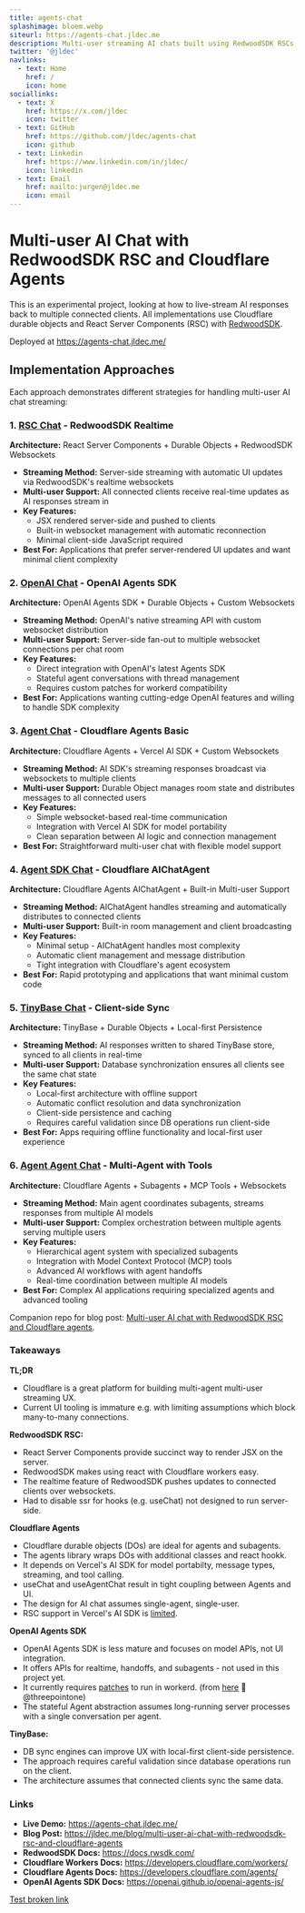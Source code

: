 ```yaml
---
title: agents-chat
splashimage: bloem.webp
siteurl: https://agents-chat.jldec.me
description: Multi-user streaming AI chats built using RedwoodSDK RSCs, Cloudflare Agents, Vercel AI SDK, and OpenAI Agents SDK.
twitter: '@jldec'
navlinks:
  - text: Home
    href: /
    icon: home
sociallinks:
  - text: X
    href: https://x.com/jldec
    icon: twitter
  - text: GitHub
    href: https://github.com/jldec/agents-chat
    icon: github
  - text: Linkedin
    href: https://www.linkedin.com/in/jldec/
    icon: linkedin
  - text: Email
    href: mailto:jurgen@jldec.me
    icon: email
---
```


# Multi-user AI Chat with RedwoodSDK RSC and Cloudflare Agents

This is an experimental project, looking at how to live-stream AI responses back to multiple connected clients. All implementations use Cloudflare durable objects and React Server Components (RSC) with [RedwoodSDK](https://rwsdk.com/).

Deployed at https://agents-chat.jldec.me/

## Implementation Approaches

Each approach demonstrates different strategies for handling multi-user AI chat streaming:

### 1. [RSC Chat](https://agents-chat.jldec.me/chat-rsc) - RedwoodSDK Realtime
**Architecture:** React Server Components + Durable Objects + RedwoodSDK Websockets
- **Streaming Method:** Server-side streaming with automatic UI updates via RedwoodSDK's realtime websockets
- **Multi-user Support:** All connected clients receive real-time updates as AI responses stream in
- **Key Features:** 
  - JSX rendered server-side and pushed to clients
  - Built-in websocket management with automatic reconnection
  - Minimal client-side JavaScript required
- **Best For:** Applications that prefer server-rendered UI updates and want minimal client complexity

### 2. [OpenAI Chat](https://agents-chat.jldec.me/chat-openai-sdk) - OpenAI Agents SDK
**Architecture:** OpenAI Agents SDK + Durable Objects + Custom Websockets
- **Streaming Method:** OpenAI's native streaming API with custom websocket distribution
- **Multi-user Support:** Server-side fan-out to multiple websocket connections per chat room
- **Key Features:**
  - Direct integration with OpenAI's latest Agents SDK
  - Stateful agent conversations with thread management
  - Requires custom patches for workerd compatibility
- **Best For:** Applications wanting cutting-edge OpenAI features and willing to handle SDK complexity

### 3. [Agent Chat](https://agents-chat.jldec.me/chat-agent) - Cloudflare Agents Basic
**Architecture:** Cloudflare Agents + Vercel AI SDK + Custom Websockets
- **Streaming Method:** AI SDK's streaming responses broadcast via websockets to multiple clients
- **Multi-user Support:** Durable Object manages room state and distributes messages to all connected users
- **Key Features:**
  - Simple websocket-based real-time communication
  - Integration with Vercel AI SDK for model portability
  - Clean separation between AI logic and connection management
- **Best For:** Straightforward multi-user chat with flexible model support

### 4. [Agent SDK Chat](https://agents-chat.jldec.me/chat-agent-sdk) - Cloudflare AIChatAgent
**Architecture:** Cloudflare Agents AIChatAgent + Built-in Multi-user Support
- **Streaming Method:** AIChatAgent handles streaming and automatically distributes to connected clients
- **Multi-user Support:** Built-in room management and client broadcasting
- **Key Features:**
  - Minimal setup - AIChatAgent handles most complexity
  - Automatic client management and message distribution
  - Tight integration with Cloudflare's agent ecosystem
- **Best For:** Rapid prototyping and applications that want minimal custom code

### 5. [TinyBase Chat](https://agents-chat.jldec.me/chat-tinybase) - Client-side Sync
**Architecture:** TinyBase + Durable Objects + Local-first Persistence
- **Streaming Method:** AI responses written to shared TinyBase store, synced to all clients in real-time
- **Multi-user Support:** Database synchronization ensures all clients see the same chat state
- **Key Features:**
  - Local-first architecture with offline support
  - Automatic conflict resolution and data synchronization
  - Client-side persistence and caching
  - Requires careful validation since DB operations run client-side
- **Best For:** Apps requiring offline functionality and local-first user experience

### 6. [Agent Agent Chat](https://agents-chat.jldec.me/chat-agent-agent) - Multi-Agent with Tools
**Architecture:** Cloudflare Agents + Subagents + MCP Tools + Websockets
- **Streaming Method:** Main agent coordinates subagents, streams responses from multiple AI models
- **Multi-user Support:** Complex orchestration between multiple agents serving multiple users
- **Key Features:**
  - Hierarchical agent system with specialized subagents
  - Integration with Model Context Protocol (MCP) tools
  - Advanced AI workflows with agent handoffs
  - Real-time coordination between multiple AI models
- **Best For:** Complex AI applications requiring specialized agents and advanced tooling

Companion repo for blog post: [Multi-user AI chat with RedwoodSDK RSC and Cloudflare agents](https://jldec.me/blog/multi-user-ai-chat-with-redwoodsdk-rsc-and-cloudflare-agents).

### Takeaways
**TL;DR**
- Cloudflare is a great platform for building multi-agent multi-user streaming UX.
- Current UI tooling is immature e.g. with limiting assumptions which block many-to-many connections.

**RedwoodSDK RSC:**
- React Server Components provide succinct way to render JSX on the server.
- RedwoodSDK makes using react with Cloudflare workers easy.
- The realtime feature of RedwoodSDK pushes updates to connected clients over websockets.
- Had to disable ssr for hooks (e.g. useChat) not designed to run server-side.

**Cloudflare Agents**
- Cloudflare durable objects (DOs) are ideal for agents and subagents.
- The agents library wraps DOs with additional classes and react hookk.
- It depends on Vercel's AI SDK for model portabilty, message types, streaming, and tool calling.
- useChat and useAgentChat result in tight coupling between Agents and UI.
- The design for AI chat assumes single-agent, single-user.
- RSC support in Vercel's AI SDK is [limited](https://ai-sdk.dev/docs/ai-sdk-rsc/migrating-to-ui).

**OpenAI Agents SDK**
- OpenAI Agents SDK is less mature and focuses on model APIs, not UI integration.
- It offers APIs for realtime, handoffs, and subagents - not used in this project yet.
- It currently requires [patches](https://github.com/jldec/agents-chat/tree/main/patches) to run in workerd. (from [here](https://github.com/cloudflare/agents/tree/main/patches) 🙏 @threepointone)
- The stateful Agent abstraction assumes long-running server processes with a single conversation per agent.

**TinyBase:**
- DB sync engines can improve UX with local-first client-side persistence.
- The approach requires careful validation since database operations run on the client.
- The architecture assumes that connected clients sync the same data.

### Links
- **Live Demo:** https://agents-chat.jldec.me/
- **Blog Post:** https://jldec.me/blog/multi-user-ai-chat-with-redwoodsdk-rsc-and-cloudflare-agents
- **RedwoodSDK Docs:** https://docs.rwsdk.com/
- **Cloudflare Workers Docs:** https://developers.cloudflare.com/workers/
- **Cloudflare Agents Docs:** https://developers.cloudflare.com/agents/
- **OpenAI Agents SDK Docs:** https://openai.github.io/openai-agents-js/

[Test broken link](broken-link)